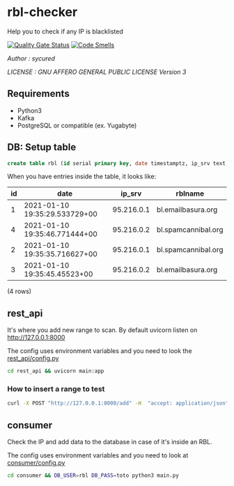 # rbl-checker

Help you to check if any IP is blacklisted

[![Quality Gate Status](https://sonarcloud.io/api/project_badges/measure?project=sycured_rbl-checker&metric=alert_status)](https://sonarcloud.io/dashboard?id=sycured_rbl-checker)
[![Code Smells](https://sonarcloud.io/api/project_badges/measure?project=sycured_rbl-checker&metric=code_smells)](https://sonarcloud.io/dashboard?id=sycured_rbl-checker)

*Author : sycured*

*LICENSE : GNU AFFERO GENERAL PUBLIC LICENSE Version 3*

## Requirements

- Python3
- Kafka
- PostgreSQL or compatible (ex. Yugabyte)


## DB: Setup table

```sql
create table rbl (id serial primary key, date timestamptz, ip_srv text, rblname text);
```

When you have entries inside the table, it looks like:

 id |             date              |   ip_srv   |       rblname
----|-------------------------------|------------|---------------------
  1 | 2021-01-10 19:35:29.533729+00 | 95.216.0.1 | bl.emailbasura.org
  4 | 2021-01-10 19:35:46.771444+00 | 95.216.0.2 | bl.spamcannibal.org
  2 | 2021-01-10 19:35:35.716627+00 | 95.216.0.1 | bl.spamcannibal.org
  3 | 2021-01-10 19:35:45.45523+00  | 95.216.0.2 | bl.emailbasura.org
(4 rows)

## rest_api

It's where you add new range to scan. By default uvicorn listen on http://127.0.0.1:8000

The config uses environment variables and you need to look the [rest_api/config.py](rest_api/config.py)

```bash
cd rest_api && uvicorn main:app
```

### How to insert a range to test

```bash
curl -X POST "http://127.0.0.1:8000/add" -H  "accept: application/json" -H  "Content-Type: application/json" -d "{\"ip_range\":\"95.216.0.0/16\"}"
````

## consumer

Check the IP and add data to the database in case of it's inside an RBL.

The config uses environment variables and you need to look at [consumer/config.py](consumer/config.py)

```bash
cd consumer && DB_USER=rbl DB_PASS=toto python3 main.py
```